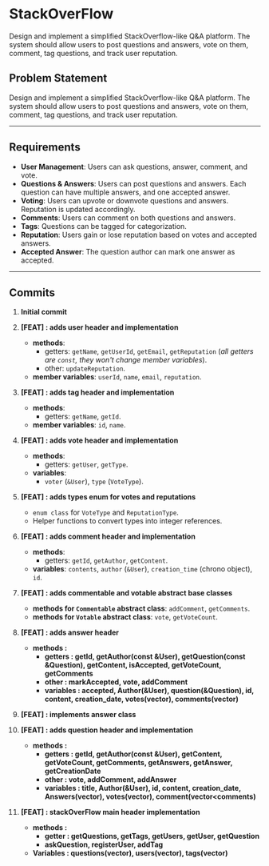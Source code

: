 # StackOverFlow

Design and implement a simplified StackOverflow-like Q&A platform. The system should allow users to post questions and answers, vote on them, comment, tag questions, and track user reputation.

## Problem Statement

Design and implement a simplified StackOverflow-like Q&A platform. The system should allow users to post questions and answers, vote on them, comment, tag questions, and track user reputation.

---

## Requirements

-   **User Management**: Users can ask questions, answer, comment, and vote.
-   **Questions & Answers**: Users can post questions and answers. Each question can have multiple answers, and one accepted answer.
-   **Voting**: Users can upvote or downvote questions and answers. Reputation is updated accordingly.
-   **Comments**: Users can comment on both questions and answers.
-   **Tags**: Questions can be tagged for categorization.
-   **Reputation**: Users gain or lose reputation based on votes and accepted answers.
-   **Accepted Answer**: The question author can mark one answer as accepted.

---

## Commits

1.  **Initial commit**

2.  **[FEAT] : adds user header and implementation**
    -   **methods**:
        -   getters: `getName`, `getUserId`, `getEmail`, `getReputation` (*all getters are `const`, they won't change member variables*).
        -   other: `updateReputation`.
    -   **member variables**: `userId`, `name`, `email`, `reputation`.

3.  **[FEAT] : adds tag header and implementation**
    -   **methods**:
        -   getters: `getName`, `getId`.
    -   **member variables**: `id`, `name`.

4.  **[FEAT] : adds vote header and implementation**
    -   **methods**:
        -   getters: `getUser`, `getType`.
    -   **variables**:
        -   `voter` (`&User`), `type` (`VoteType`).

5.  **[FEAT] : adds types enum for votes and reputations**
    -   `enum class` for `VoteType` and `ReputationType`.
    -   Helper functions to convert types into integer references.

6.  **[FEAT] : adds comment header and implementation**
    -   **methods**:
        -   getters: `getId`, `getAuthor`, `getContent`.
    -   **variables**: `contents`, `author` (`&User`), `creation_time` (chrono object), `id`.

7.  **[FEAT] : adds commentable and votable abstract base classes**
    -   **methods for `Commentable` abstract class**: `addComment`, `getComments`.
    -   **methods for `Votable` abstract class**: `vote`, `getVoteCount`.

8. **[FEAT] : adds answer header**
    - **methods :**
        - **getters : getId, getAuthor(const &User), getQuestion(const &Question), getContent, isAccepted, getVoteCount, getComments**
        - **other : markAccepted, vote, addComment**
        - **variables : accepted, Author(&User), question(&Question), id, content, creation_date, votes(vector<votes>), comments(vector<comments>)**

9. **[FEAT] : implements answer class**

10. **[FEAT] : adds question header and implementation**
    - **methods :**
        - **getters : getId, getAuthor(const &User), getContent, getVoteCount, getComments, getAnswers, getAnswer, getCreationDate**
        - **other : vote, addComment, addAnswer**
        - **variables : title, Author(&User), id, content, creation_date, Answers(vector<Answer>), votes(vector<votes>), comment(vector<comments)**

11. **[FEAT] : stackOverFlow main header implementation**
    - **methods :**
        - **getter : getQuestions, getTags, getUsers, getUser, getQuestion**
        - **askQuestion, registerUser, addTag**
    - **Variables : questions(vector<Question>), users(vector<User>), tags(vector<Tag>)**